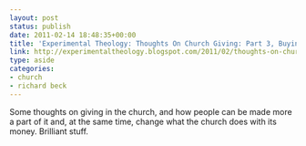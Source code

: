 ```yaml
---
layout: post
status: publish
date: 2011-02-14 18:48:35+00:00
title: 'Experimental Theology: Thoughts On Church Giving: Part 3, Buying the Glitter and Paying the Bills'
link: http://experimentaltheology.blogspot.com/2011/02/thoughts-on-church-giving-part-3-buying.html
type: aside
categories:
- church
- richard beck
---
```


Some thoughts on giving in the church, and how people can be made more a part of it and, at the same time, change what the church does with its money. Brilliant stuff.
